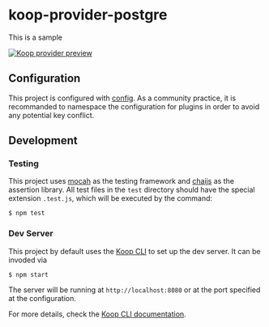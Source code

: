 # koop-provider-postgre

This is a sample

[![Koop provider preview](./assets/koop-prosgres-preview-thumb.gif)](./assets/koop-prosgres-preview.gif)

## Configuration

This project is configured with [config](https://www.npmjs.com/package/config). As a community practice, it is recommanded to namespace the configuration for plugins in order to avoid any potential key conflict.

## Development

### Testing

This project uses [mocah](https://www.npmjs.com/package/mocha) as the testing framework and [chaijs](https://www.chaijs.com/) as the assertion library. All test files in the `test` directory should have the special extension `.test.js`, which will be executed by the command:

```
$ npm test
```

### Dev Server

This project by default uses the [Koop CLI](https://github.com/koopjs/koop-cli) to set up the dev server. It can be invoded via

```
$ npm start
```

The server will be running at `http://localhost:8080` or at the port specified at the configuration.

For more details, check the [Koop CLI documentation](https://github.com/koopjs/koop-cli/blob/master/README.md).
